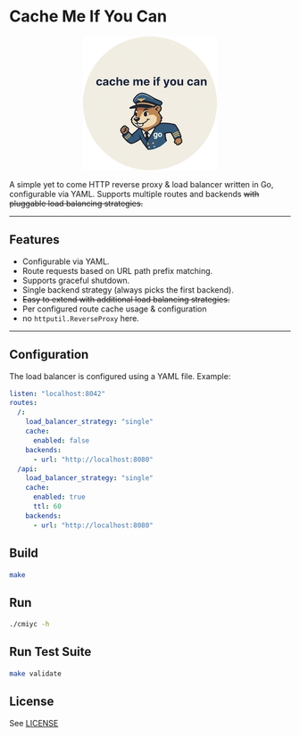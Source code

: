 # Cache Me If You Can

<p align="center">
    <img src="LOGO.jpg" width="240" alt="logo"/>
</p>

A simple yet to come HTTP reverse proxy & load balancer written in Go, configurable via YAML. Supports multiple routes and backends ~~with pluggable load balancing strategies.~~

---

## Features

- Configurable via YAML.
- Route requests based on URL path prefix matching.
- Supports graceful shutdown.
- Single backend strategy (always picks the first backend).
- ~~Easy to extend with additional load balancing strategies.~~
- Per configured route cache usage & configuration
- no `httputil.ReverseProxy` here.

---

## Configuration

The load balancer is configured using a YAML file. Example:

```yaml
listen: "localhost:8042"
routes:
  /:
    load_balancer_strategy: "single"
    cache:
      enabled: false
    backends:
      - url: "http://localhost:8080"
  /api:
    load_balancer_strategy: "single"
    cache:
      enabled: true
      ttl: 60
    backends:
      - url: "http://localhost:8080"
```


## Build


```sh
make
```

## Run

```sh
./cmiyc -h
```

## Run Test Suite

```sh
make validate
```

## License

See [LICENSE](LICENSE)
